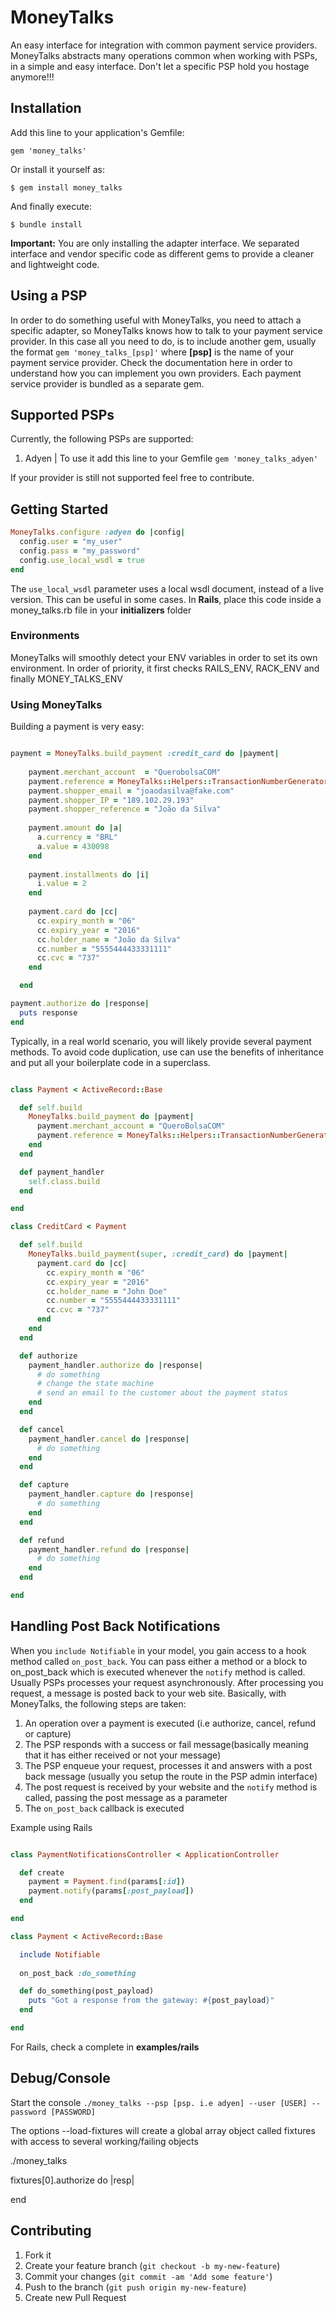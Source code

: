# MoneyTalks

An easy interface for integration with common payment service providers. MoneyTalks abstracts many operations common
when working with PSPs, in a simple and easy interface.  Don't let a specific PSP hold you hostage anymore!!!

## Installation

Add this line to your application's Gemfile:

    gem 'money_talks'

Or install it yourself as:

    $ gem install money_talks

And finally execute:

    $ bundle install

__Important:__ You are only installing the adapter interface. We separated interface and vendor specific code as
different gems to provide a cleaner and lightweight code.

## Using a PSP

In order to do something useful with MoneyTalks, you need to attach a specific adapter, so MoneyTalks knows how to talk 
to your payment service provider. In this case all you need to do, is to include another gem, usually the format ``gem
'money_talks_[psp]'`` where __[psp]__  is the name of your payment service provider. Check the documentation here
in order to understand how you can implement you own providers.
Each payment service provider is bundled as a separate gem. 

## Supported PSPs

Currently, the following PSPs are supported:

1. Adyen | To use it add this line to your Gemfile `` gem 'money_talks_adyen' ``

If your provider is still not supported feel free to contribute.

## Getting Started

``` ruby
MoneyTalks.configure :adyen do |config|
  config.user = "my_user"
  config.pass = "my_password"
  config.use_local_wsdl = true
end

```

The ``use_local_wsdl`` parameter uses a local wsdl document, instead of a live version. This can be useful in some
cases.
In __Rails__, place this code inside a money_talks.rb file in your __initializers__ folder

### Environments

MoneyTalks will smoothly detect your ENV variables in order to set its own environment. 
In order of priority, it first checks RAILS_ENV, RACK_ENV and finally MONEY_TALKS_ENV

### Using MoneyTalks
Building a payment is very easy:

``` ruby

payment = MoneyTalks.build_payment :credit_card do |payment|
    
    payment.merchant_account  = "QuerobolsaCOM"
    payment.reference = MoneyTalks::Helpers::TransactionNumberGenerator.generate(size:8)
    payment.shopper_email = "joaodasilva@fake.com"
    payment.shopper_IP = "189.102.29.193"
    payment.shopper_reference = "João da Silva"
    
    payment.amount do |a|
      a.currency = "BRL"
      a.value = 430098
    end
    
    payment.installments do |i|
      i.value = 2
    end
    
    payment.card do |cc|
      cc.expiry_month = "06"
      cc.expiry_year = "2016"
      cc.holder_name = "João da Silva"
      cc.number = "5555444433331111"
      cc.cvc = "737"
    end

  end

payment.authorize do |response|
  puts response
end

```

Typically, in a real world scenario, you will likely provide several payment methods. To avoid code duplication,
use can use the benefits of inheritance and put all your boilerplate code in a superclass.

``` ruby

class Payment < ActiveRecord::Base

  def self.build
    MoneyTalks.build_payment do |payment|
      payment.merchant_account = "QueroBolsaCOM"
      payment.reference = MoneyTalks::Helpers::TransactionNumberGenerator.generate(size:8)
    end
  end

  def payment_handler
    self.class.build
  end

end

class CreditCard < Payment

  def self.build
    MoneyTalks.build_payment(super, :credit_card) do |payment|
      payment.card do |cc|
        cc.expiry_month = "06"
        cc.expiry_year = "2016"
        cc.holder_name = "John Doe"
        cc.number = "5555444433331111"
        cc.cvc = "737"
      end
    end
  end

  def authorize
    payment_handler.authorize do |response|
      # do something
      # change the state machine
      # send an email to the customer about the payment status
    end
  end

  def cancel
    payment_handler.cancel do |response|
      # do something
    end
  end

  def capture
    payment_handler.capture do |response|
      # do something
    end
  end

  def refund
    payment_handler.refund do |response|
      # do something
    end
  end

end

```

## Handling Post Back Notifications

When you ``include Notifiable`` in your model, you gain access to a hook method called ``on_post_back``.  You can pass
either a method or a block to on_post_back which is executed whenever the ``notify`` method is called.
Usually PSPs processes your request asynchronously. After processing you request, a message is posted back to your
web site. Basically, with MoneyTalks, the following steps are taken:

  1. An operation over a payment is executed (i.e authorize, cancel, refund or capture)
  2. The PSP responds with a success or fail message(basically meaning that it has either received or not your message)
  3. The PSP enqueue your request, processes it and answers with a post back message (usually you setup the route
  in the PSP admin interface)
  4. The post request is received by your website and the ``notify`` method is called, passing the post message as a
     parameter
  5. The ``on_post_back`` callback is executed

Example using Rails

``` ruby

class PaymentNotificationsController < ApplicationController

  def create
    payment = Payment.find(params[:id])
    payment.notify(params[:post_payload])
  end

end

class Payment < ActiveRecord::Base

  include Notifiable
  
  on_post_back :do_something

  def do_something(post_payload)
    puts "Got a response from the gateway: #{post_payload}"
  end

end

```

For Rails, check a complete in __examples/rails__

## Debug/Console

Start the console `` ./money_talks --psp [psp. i.e adyen] --user [USER] --password [PASSWORD] ``

The options --load-fixtures will create a global array object called fixtures with access to several working/failing
objects

./money_talks

fixtures[0].authorize do |resp|

end

## Contributing

1. Fork it
2. Create your feature branch (`git checkout -b my-new-feature`)
3. Commit your changes (`git commit -am 'Add some feature'`)
4. Push to the branch (`git push origin my-new-feature`)
5. Create new Pull Request
